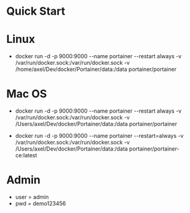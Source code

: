# Quick Start

# Linux

- docker run -d -p 9000:9000 --name portainer --restart always -v /var/run/docker.sock:/var/run/docker.sock -v /home/axel/Dev/docker/Portainer/data:/data portainer/portainer

# Mac OS

- docker run -d -p 9000:9000 --name portainer --restart always -v /var/run/docker.sock:/var/run/docker.sock -v /Users/axel/Dev/docker/Portainer/data:/data portainer/portainer

- docker run -d -p 9000:9000 --name portainer --restart=always -v /var/run/docker.sock:/var/run/docker.sock -v /Users/axel/Dev/docker/Portainer/data:/data portainer/portainer-ce:latest

# Admin

- user = admin
- pwd = demo123456
